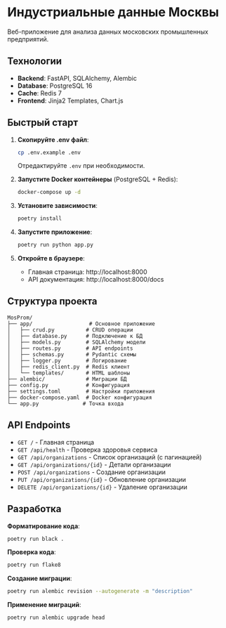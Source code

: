# Индустриальные данные Москвы

Веб-приложение для анализа данных московских промышленных предприятий.

## Технологии

- **Backend**: FastAPI, SQLAlchemy, Alembic
- **Database**: PostgreSQL 16
- **Cache**: Redis 7
- **Frontend**: Jinja2 Templates, Chart.js

## Быстрый старт

1. **Скопируйте .env файл**:
   ```bash
   cp .env.example .env
   ```
   Отредактируйте `.env` при необходимости.

2. **Запустите Docker контейнеры** (PostgreSQL + Redis):
   ```bash
   docker-compose up -d
   ```

3. **Установите зависимости**:
   ```bash
   poetry install
   ```

4. **Запустите приложение**:
   ```bash
   poetry run python app.py
   ```

5. **Откройте в браузере**:
   - Главная страница: http://localhost:8000
   - API документация: http://localhost:8000/docs

## Структура проекта

```
MosProm/
├── app/                  # Основное приложение
│   ├── crud.py          # CRUD операции
│   ├── database.py      # Подключение к БД
│   ├── models.py        # SQLAlchemy модели
│   ├── routes.py        # API endpoints
│   ├── schemas.py       # Pydantic схемы
│   ├── logger.py        # Логирование
│   ├── redis_client.py  # Redis клиент
│   └── templates/       # HTML шаблоны
├── alembic/             # Миграции БД
├── config.py            # Конфигурация
├── settings.toml        # Настройки приложения
├── docker-compose.yaml  # Docker конфигурация
└── app.py              # Точка входа
```

## API Endpoints

- `GET /` - Главная страница
- `GET /api/health` - Проверка здоровья сервиса
- `GET /api/organizations` - Список организаций (с пагинацией)
- `GET /api/organizations/{id}` - Детали организации
- `POST /api/organizations` - Создание организации
- `PUT /api/organizations/{id}` - Обновление организации
- `DELETE /api/organizations/{id}` - Удаление организации

## Разработка

**Форматирование кода**:
```bash
poetry run black .
```

**Проверка кода**:
```bash
poetry run flake8
```

**Создание миграции**:
```bash
poetry run alembic revision --autogenerate -m "description"
```

**Применение миграций**:
```bash
poetry run alembic upgrade head
```
